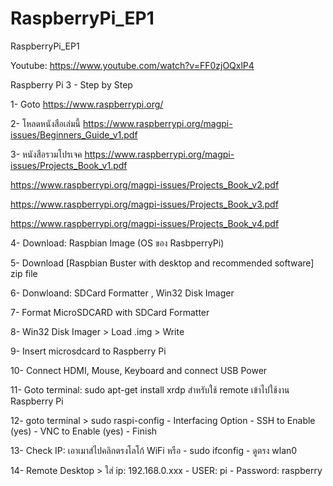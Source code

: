# RaspberryPi_EP1
RaspberryPi_EP1

Youtube: https://www.youtube.com/watch?v=FF0zjOQxlP4


Raspberry Pi 3 - Step by Step

1- Goto https://www.raspberrypi.org/

2- โหลดหนังสือเล่มนี้ https://www.raspberrypi.org/magpi-issues/Beginners_Guide_v1.pdf

3- หนังสือรวมโปรเจค https://www.raspberrypi.org/magpi-issues/Projects_Book_v1.pdf

https://www.raspberrypi.org/magpi-issues/Projects_Book_v2.pdf

https://www.raspberrypi.org/magpi-issues/Projects_Book_v3.pdf

https://www.raspberrypi.org/magpi-issues/Projects_Book_v4.pdf

4- Download: Raspbian Image (OS ของ RasbperryPi)

5- Download [Raspbian Buster with desktop and recommended software]  zip file

6- Donwloand: SDCard Formatter , Win32 Disk Imager

7- Format MicroSDCARD with SDCard Formatter

8- Win32 Disk Imager > Load .img > Write

9- Insert microsdcard to Raspberry Pi

10- Connect HDMI, Mouse, Keyboard and connect USB Power 

11- Goto terminal: sudo apt-get install xrdp สำหรับใช้ remote เข้าไปใช้งาน Raspberry Pi

12- goto terminal > sudo raspi-config
	- Interfacing Option
	- SSH to Enable (yes)
	- VNC to Enable (yes)
	- Finish

13- Check IP: เอาเมาส์ไปคลิกตรงโลโก้ WiFi หรือ
	- sudo ifconfig
	- ดูตรง wlan0

14- Remote Desktop > ใส่ ip: 192.168.0.xxx 
	- USER: pi 
	- Password: raspberry






